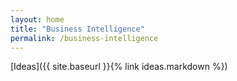 ```yaml
---
layout: home
title: "Business Intelligence"
permalink: /business-intelligence
---
```


[Ideas]({{ site.baseurl }}{% link ideas.markdown %})
